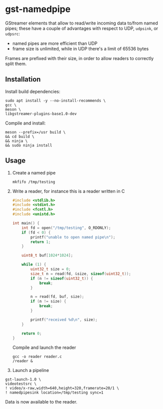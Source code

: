 
# gst-namedpipe

GStreamer elements that allow to read/write incoming data to/from named pipes; these have a couple of advantages with respect to UDP, `udpsink`, or `udpsrc`:

* named pipes are more efficient than UDP
* frame size is unlimited, while in UDP there's a limit of 65536 bytes

Frames are prefixed with their size, in order to allow readers to correctly split them.

## Installation

Install build dependencies:
```
sudo apt install -y --no-install-recommends \
gcc \
meson \
libgstreamer-plugins-base1.0-dev
```

Compile and install:
```
meson --prefix=/usr build \
&& cd build \
&& ninja \
&& sudo ninja install
```

## Usage

1. Create a named pipe

   ```
   mkfifo /tmp/testing
   ```

2. Write a reader, for instance this is a reader written in C

   ```c
   #include <stdlib.h>
   #include <stdint.h>
   #include <fcntl.h>
   #include <unistd.h>

   int main() {
       int fd = open("/tmp/testing", O_RDONLY);
       if (fd < 0) {
           printf("unable to open named pipe\n");
           return 1;
       }

       uint8_t buf[1024*1024];

       while (1) {
           uint32_t size = 0;
           size_t n = read(fd, &size, sizeof(uint32_t));
           if (n != sizeof(uint32_t)) {
               break;
           }

           n = read(fd, buf, size);
           if (n != size) {
               break;
           }

           printf("received %d\n", size);
       }

       return 0;
   }
   ```

   Compile and launch the reader

   ```
   gcc -o reader reader.c
   /reader &
   ```

 3. Launch a pipeline

   ```
   gst-launch-1.0 \
   videotestsrc \
   ! video/x-raw,width=640,height=320,framerate=20/1 \
   ! namedpipesink location=/tmp/testing sync=1
   ```

   Data is now available to the reader.
